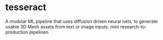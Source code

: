 # tesseract
A modular ML pipeline that uses diffusion driven neural nets, to generate usable 3D Mesh assets from text or image inputs.
 mini research-to-production pipelinen